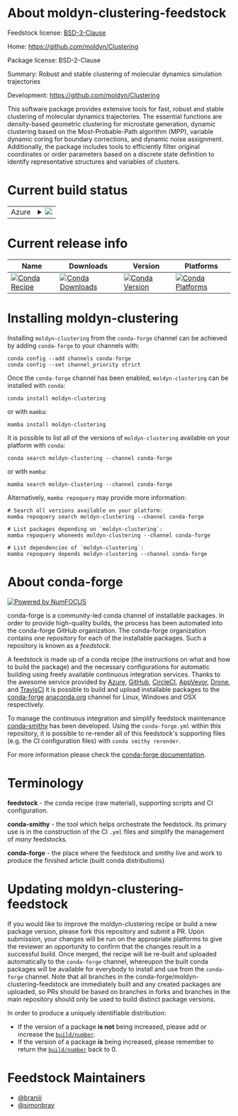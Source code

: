 About moldyn-clustering-feedstock
=================================

Feedstock license: [BSD-3-Clause](https://github.com/conda-forge/moldyn-clustering-feedstock/blob/main/LICENSE.txt)

Home: https://github.com/moldyn/Clustering

Package license: BSD-2-Clause

Summary: Robust and stable clustering of molecular dynamics simulation trajectories

Development: https://github.com/moldyn/Clustering

This software package provides extensive tools for fast, robust and
stable clustering of molecular dynamics trajectories. The essential
functions are density-based geometric clustering for microstate generation,
dynamic clustering based on the Most-Probable-Path algorithm (MPP),
variable dynamic coring for boundary corrections, and dynamic noise
assignment. Additionally, the package includes tools to efficiently
filter original coordinates or order parameters based on a discrete
state definition to identify representative structures and variables of
clusters.


Current build status
====================


<table>
    
  <tr>
    <td>Azure</td>
    <td>
      <details>
        <summary>
          <a href="https://dev.azure.com/conda-forge/feedstock-builds/_build/latest?definitionId=8588&branchName=main">
            <img src="https://dev.azure.com/conda-forge/feedstock-builds/_apis/build/status/moldyn-clustering-feedstock?branchName=main">
          </a>
        </summary>
        <table>
          <thead><tr><th>Variant</th><th>Status</th></tr></thead>
          <tbody><tr>
              <td>linux_64</td>
              <td>
                <a href="https://dev.azure.com/conda-forge/feedstock-builds/_build/latest?definitionId=8588&branchName=main">
                  <img src="https://dev.azure.com/conda-forge/feedstock-builds/_apis/build/status/moldyn-clustering-feedstock?branchName=main&jobName=linux&configuration=linux%20linux_64_" alt="variant">
                </a>
              </td>
            </tr>
          </tbody>
        </table>
      </details>
    </td>
  </tr>
</table>

Current release info
====================

| Name | Downloads | Version | Platforms |
| --- | --- | --- | --- |
| [![Conda Recipe](https://img.shields.io/badge/recipe-moldyn--clustering-green.svg)](https://anaconda.org/conda-forge/moldyn-clustering) | [![Conda Downloads](https://img.shields.io/conda/dn/conda-forge/moldyn-clustering.svg)](https://anaconda.org/conda-forge/moldyn-clustering) | [![Conda Version](https://img.shields.io/conda/vn/conda-forge/moldyn-clustering.svg)](https://anaconda.org/conda-forge/moldyn-clustering) | [![Conda Platforms](https://img.shields.io/conda/pn/conda-forge/moldyn-clustering.svg)](https://anaconda.org/conda-forge/moldyn-clustering) |

Installing moldyn-clustering
============================

Installing `moldyn-clustering` from the `conda-forge` channel can be achieved by adding `conda-forge` to your channels with:

```
conda config --add channels conda-forge
conda config --set channel_priority strict
```

Once the `conda-forge` channel has been enabled, `moldyn-clustering` can be installed with `conda`:

```
conda install moldyn-clustering
```

or with `mamba`:

```
mamba install moldyn-clustering
```

It is possible to list all of the versions of `moldyn-clustering` available on your platform with `conda`:

```
conda search moldyn-clustering --channel conda-forge
```

or with `mamba`:

```
mamba search moldyn-clustering --channel conda-forge
```

Alternatively, `mamba repoquery` may provide more information:

```
# Search all versions available on your platform:
mamba repoquery search moldyn-clustering --channel conda-forge

# List packages depending on `moldyn-clustering`:
mamba repoquery whoneeds moldyn-clustering --channel conda-forge

# List dependencies of `moldyn-clustering`:
mamba repoquery depends moldyn-clustering --channel conda-forge
```


About conda-forge
=================

[![Powered by
NumFOCUS](https://img.shields.io/badge/powered%20by-NumFOCUS-orange.svg?style=flat&colorA=E1523D&colorB=007D8A)](https://numfocus.org)

conda-forge is a community-led conda channel of installable packages.
In order to provide high-quality builds, the process has been automated into the
conda-forge GitHub organization. The conda-forge organization contains one repository
for each of the installable packages. Such a repository is known as a *feedstock*.

A feedstock is made up of a conda recipe (the instructions on what and how to build
the package) and the necessary configurations for automatic building using freely
available continuous integration services. Thanks to the awesome service provided by
[Azure](https://azure.microsoft.com/en-us/services/devops/), [GitHub](https://github.com/),
[CircleCI](https://circleci.com/), [AppVeyor](https://www.appveyor.com/),
[Drone](https://cloud.drone.io/welcome), and [TravisCI](https://travis-ci.com/)
it is possible to build and upload installable packages to the
[conda-forge](https://anaconda.org/conda-forge) [anaconda.org](https://anaconda.org/)
channel for Linux, Windows and OSX respectively.

To manage the continuous integration and simplify feedstock maintenance
[conda-smithy](https://github.com/conda-forge/conda-smithy) has been developed.
Using the ``conda-forge.yml`` within this repository, it is possible to re-render all of
this feedstock's supporting files (e.g. the CI configuration files) with ``conda smithy rerender``.

For more information please check the [conda-forge documentation](https://conda-forge.org/docs/).

Terminology
===========

**feedstock** - the conda recipe (raw material), supporting scripts and CI configuration.

**conda-smithy** - the tool which helps orchestrate the feedstock.
                   Its primary use is in the construction of the CI ``.yml`` files
                   and simplify the management of *many* feedstocks.

**conda-forge** - the place where the feedstock and smithy live and work to
                  produce the finished article (built conda distributions)


Updating moldyn-clustering-feedstock
====================================

If you would like to improve the moldyn-clustering recipe or build a new
package version, please fork this repository and submit a PR. Upon submission,
your changes will be run on the appropriate platforms to give the reviewer an
opportunity to confirm that the changes result in a successful build. Once
merged, the recipe will be re-built and uploaded automatically to the
`conda-forge` channel, whereupon the built conda packages will be available for
everybody to install and use from the `conda-forge` channel.
Note that all branches in the conda-forge/moldyn-clustering-feedstock are
immediately built and any created packages are uploaded, so PRs should be based
on branches in forks and branches in the main repository should only be used to
build distinct package versions.

In order to produce a uniquely identifiable distribution:
 * If the version of a package **is not** being increased, please add or increase
   the [``build/number``](https://docs.conda.io/projects/conda-build/en/latest/resources/define-metadata.html#build-number-and-string).
 * If the version of a package **is** being increased, please remember to return
   the [``build/number``](https://docs.conda.io/projects/conda-build/en/latest/resources/define-metadata.html#build-number-and-string)
   back to 0.

Feedstock Maintainers
=====================

* [@braniii](https://github.com/braniii/)
* [@simonbray](https://github.com/simonbray/)

